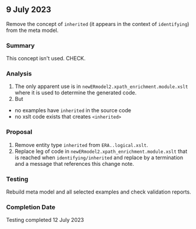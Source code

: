 

## 9 July 2023

Remove the concept of `inherited` (it appears  in the context of `identifying`) from the meta model.

### Summary
This concept isn't used. CHECK.

### Analysis
1. The only apparent use is in 
`newERmodel2.xpath_enrichment.module.xslt` where it is used to determine the generated code. 
2. But
- no examples have `inherited` in the source code
- no xslt code exists that creates `<inherited>`
### Proposal
1. Remove entity type `inherited` from `ERA..logical.xslt`.
2. Replace leg of code in `newERmodel2.xpath_enrichment.module.xslt` that is reached when `identifying/inherited` and replace by a termination and a message that references this change note. 

### Testing
Rebuild meta model and all selected examples and check validation reports.

### Completion Date
Testing completed 12 July 2023


